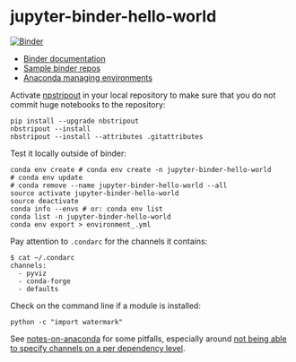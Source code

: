 # jupyter-binder-hello-world

[![Binder](http://mybinder.org/badge.svg)](http://beta.mybinder.org/v2/gh/cs224/jupyter-binder-hello-world/master)

* [Binder documentation](https://mybinder.readthedocs.io/en/latest/)
* [Sample binder repos](https://github.com/jupyterhub/binder/blob/master/doc/sample_repos.md)
* [Anaconda managing environments](https://conda.io/docs/user-guide/tasks/manage-environments.html)

Activate [npstripout](https://github.com/kynan/nbstripout) in your local repository to make sure that you do not commit huge notebooks to the repository:

    pip install --upgrade nbstripout
    nbstripout --install
    nbstripout --install --attributes .gitattributes


Test it locally outside of binder:

    conda env create # conda env create -n jupyter-binder-hello-world
    # conda env update
    # conda remove --name jupyter-binder-hello-world --all
    source activate jupyter-binder-hello-world
    source deactivate
    conda info --envs # or: conda env list
    conda list -n jupyter-binder-hello-world
    conda env export > environment_.yml

Pay attention to `.condarc` for the channels it contains:

    $ cat ~/.condarc
    channels:
      - pyviz
      - conda-forge
      - defaults

Check on the command line if a module is installed:

    python -c "import watermark"

See [notes-on-anaconda](http://vincebuffalo.org/notes/2017/08/28/notes-on-anaconda.html) for some pitfalls, especially around [not being able to specify channels on a per dependency level](https://github.com/conda/conda/issues/2800).
